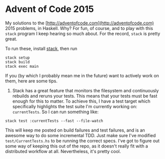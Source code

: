 # Advent of Code 2015

My solutions to the [http://adventofcode.com](http://adventofcode.com) 2015
problems, in Haskell. Why? For fun, of course, and to play with this `stack`
program I keep hearing so much about. For the record, `stack` is pretty great.

To run these, install [stack](http://haskellstack.org), then run

```
stack setup
stack build
stack exec main
```

If you (by which I probably mean me in the future) want to actively work on
them, here are some tips.

1. Stack has a great feature that monitors the filesystem and continuously
   rebuilds and reruns your tests. This means that your tests must be fast
enough for this to matter. To achieve this, I have a test target which
specifically highlights the test suite I'm currently working on: `currentTests`.
So I can run something like:

```
stack test :currentTests --fast --file-watch
```

This will keep me posted on build failures and test failures, and is an awesome
way to do some incremental TDD. Just make sure I've modified
`test/CurrentTests.hs` to be running the correct specs. I've got to figure out
some way of keeping this out of the repo, as it doesn't really fit with a
distributed workflow at all. Nevertheless, it's pretty cool.
